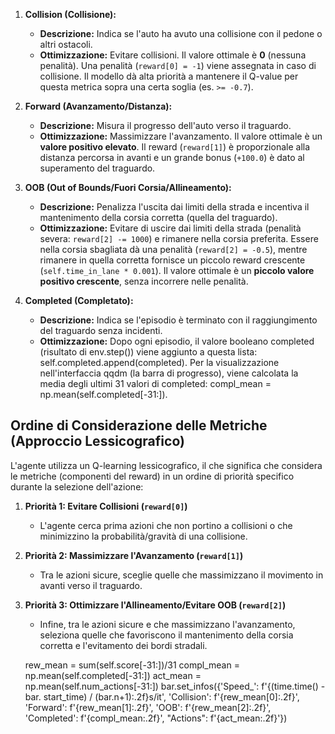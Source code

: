 1.  **Collision (Collisione):**
    * **Descrizione:** Indica se l'auto ha avuto una collisione con il pedone o altri ostacoli.
    * **Ottimizzazione:** Evitare collisioni. Il valore ottimale è **0** (nessuna penalità). Una penalità (`reward[0] = -1`) viene assegnata in caso di collisione. Il modello dà alta priorità a mantenere il Q-value per questa metrica sopra una certa soglia (es. `>= -0.7`).

2.  **Forward (Avanzamento/Distanza):**
    * **Descrizione:** Misura il progresso dell'auto verso il traguardo.
    * **Ottimizzazione:** Massimizzare l'avanzamento. Il valore ottimale è un **valore positivo elevato**. Il reward (`reward[1]`) è proporzionale alla distanza percorsa in avanti e un grande bonus (`+100.0`) è dato al superamento del traguardo.

3.  **OOB (Out of Bounds/Fuori Corsia/Allineamento):**
    * **Descrizione:** Penalizza l'uscita dai limiti della strada e incentiva il mantenimento della corsia corretta (quella del traguardo).
    * **Ottimizzazione:** Evitare di uscire dai limiti della strada (penalità severa: `reward[2] -= 1000`) e rimanere nella corsia preferita. Essere nella corsia sbagliata dà una penalità (`reward[2] = -0.5`), mentre rimanere in quella corretta fornisce un piccolo reward crescente (`self.time_in_lane * 0.001`). Il valore ottimale è un **piccolo valore positivo crescente**, senza incorrere nelle penalità.

4.  **Completed (Completato):**
    * **Descrizione:** Indica se l'episodio è terminato con il raggiungimento del traguardo senza incidenti.
    * **Ottimizzazione:** Dopo ogni episodio, il valore booleano completed (risultato di env.step()) viene aggiunto a questa lista: self.completed.append(completed).
    Per la visualizzazione nell'interfaccia qqdm (la barra di progresso), viene calcolata la media degli ultimi 31 valori di completed: compl_mean = np.mean(self.completed[-31:]).

## Ordine di Considerazione delle Metriche (Approccio Lessicografico)

L'agente utilizza un Q-learning lessicografico, il che significa che considera le metriche (componenti del reward) in un ordine di priorità specifico durante la selezione dell'azione:

1.  **Priorità 1: Evitare Collisioni (`reward[0]`)**
    * L'agente cerca prima azioni che non portino a collisioni o che minimizzino la probabilità/gravità di una collisione.
2.  **Priorità 2: Massimizzare l'Avanzamento (`reward[1]`)**
    * Tra le azioni sicure, sceglie quelle che massimizzano il movimento in avanti verso il traguardo.
3.  **Priorità 3: Ottimizzare l'Allineamento/Evitare OOB (`reward[2]`)**
    * Infine, tra le azioni sicure e che massimizzano l'avanzamento, seleziona quelle che favoriscono il mantenimento della corsia corretta e l'evitamento dei bordi stradali.

    rew_mean = sum(self.score[-31:])/31
    compl_mean = np.mean(self.completed[-31:])
    act_mean = np.mean(self.num_actions[-31:])
    bar.set_infos({'Speed_': f'{(time.time() - bar.     start_time) / (bar.n+1):.2f}s/it',
    'Collision': f'{rew_mean[0]:.2f}', 'Forward': f'{rew_mean[1]:.2f}', 'OOB': f'{rew_mean[2]:.2f}',
    'Completed': f'{compl_mean:.2f}', "Actions": f'{act_mean:.2f}'})